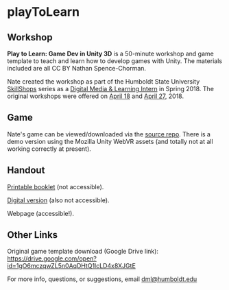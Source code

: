 # playToLearn

## Workshop

__Play to Learn: Game Dev in Unity 3D__ is a 50-minute workshop and game template to teach and learn how to develop games with Unity. The materials included are all CC BY Nathan Spence-Chorman. 

Nate created the workshop as part of the Humboldt State University [SkillShops](http://humboldt.libcal.com/workshops) series as a [Digital Media & Learning Intern](http://libguides.humboldt.edu/dml/apply) in Spring 2018. The original workshops were offered on [April 18](https://humboldt.libcal.com/event/4139632) and [April 27](https://humboldt.libcal.com/event/4139635), 2018.

## Game

Nate's game can be viewed/downloaded via the [source repo](https://github.com/hsudml/playToLearn/tree/master/source). There is a demo version using the Mozilla Unity WebVR assets (and totally not at all working correctly at present). 

## Handout

[Printable booklet](https://drive.google.com/file/d/1403cGIcuKzAvE5ZwHgZ3IU3ziyTrFNqV/view?usp=sharing) (not accessible).

[Digital version](https://docs.google.com/presentation/d/e/2PACX-1vQhfI7_HUue1dJuERzYscoUaBKN1MhYEzyMRsau-zYkUoON4X69URww2HC_2Rmyztu1ayAqFbfeQ9BZ/pub?start=false&loop=false&delayms=3000) (also not accessible).

Webpage (accessible!).

## Other Links

Original game template download (Google Drive link): https://drive.google.com/open?id=1gO6mczqwZL5n0AqDHtQ1lcLD4x8XJGtE

For more info, questions, or suggestions, email dml@humboldt.edu
